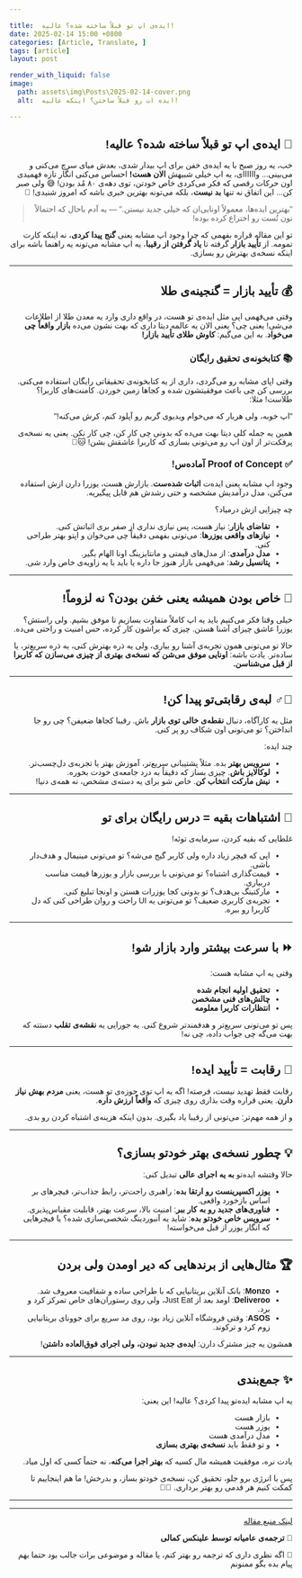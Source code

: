 ```yaml
---

title:  ایده‌ی اپ تو قبلاً ساخته شده؟ عالیه!
date: 2025-02-14 15:00 +0800
categories: [Article, Translate, ]
tags: [article]
layout: post

render_with_liquid: false
image:
  path: assets\img\Posts\2025-02-14-cover.png
  alt:  ایده‌ ات رو قبلاً ساختن؟ اینکه عالیه!

---
```



<!-- Add custom CSS to apply Vazirmatn font -->
<style>
  @import url('https://fonts.googleapis.com/css2?family=Vazirmatn:wght@400;600&display=swap');
  
  body, h1, h2, h3, h4, h5, h6, p, li {
    font-family: 'Vazirmatn', sans-serif;
  }
</style>
<div dir="rtl" markdown="1" lang="fa">

## 🧠 **ایده‌ی اپ تو قبلاً ساخته شده؟ عالیه!**

خب، یه روز صبح با یه ایده‌ی خفن برای اپ بیدار شدی، بعدش میای سرچ می‌کنی و می‌بینی... واااااای، یه اپ خیلی شبیهش **الان هست!** احساس می‌کنی انگار تازه فهمیدی اون حرکات رقصی که فکر می‌کردی خاص خودتن، توی دهه‌ی ۸۰ مُد بودن! 😅 ولی صبر کن... این اتفاق نه تنها **بد نیست**، بلکه می‌تونه بهترین خبری باشه که امروز شنیدی! 🎉

> "بهترین ایده‌ها، معمولاً اونایی‌ان که خیلی جدید نیستن." — یه آدم باحال که احتمالاً نون تُست رو اختراع کرده بوده!
> 

تو این مقاله قراره بفهمی که چرا وجود اپ مشابه یعنی **گنج پیدا کردی**، نه اینکه کارت تمومه. از **تأیید بازار** گرفته تا **یاد گرفتن از رقیبا**، یه اپ مشابه می‌تونه یه راهنما باشه برای اینکه نسخه‌ی بهترش رو بسازی.

---

## 💰 **تأیید بازار = گنجینه‌ی طلا**

وقتی می‌فهمی اپی مثل ایده‌ی تو هست، در واقع داری وارد یه معدن طلا از اطلاعات می‌شی! یعنی چی؟ یعنی الان یه عالمه دیتا داری که بهت نشون می‌ده **بازار واقعاً چی می‌خواد**. به این می‌گیم: **کاوش طلای تأیید بازار!**

### 📚 **کتابخونه‌ی تحقیق رایگان**

وقتی اپای مشابه رو می‌گردی، داری از یه کتابخونه‌ی تحقیقاتی رایگان استفاده می‌کنی. بررسی کن چی باعث موفقیتشون شده و کجاها زمین خوردن. کامنت‌های کاربرا؟ طلاست! مثلا:

"اپ خوبه، ولی هربار که می‌خوام ویدیوی گربم رو آپلود کنم، کرش می‌کنه!"

همین یه جمله کلی دیتا بهت می‌ده که بدونی چی کار کن، چی کار نکن. یعنی یه نسخه‌ی پرفکت‌تر از اون اپ رو می‌تونی بسازی که کاربرا عاشقش بشن! 🐱📱

### ✅ **Proof of Concept آماده‌س!**

وجود اپ مشابه یعنی ایده‌ت **اثبات شده‌ست**. بازارش هست، یوزرا دارن ازش استفاده می‌کنن، مدل درآمدیش مشخصه و حتی رشدش هم قابل پیگیریه.

چه چیزایی ازش درمیاد؟

- **تقاضای بازار**: نیاز هست، پس نیازی نداری از صفر بری اثباتش کنی.
- **نیازهای واقعی یوزرها**: می‌تونی بفهمی دقیقاً چی می‌خوان و اپتو بهتر طراحی کنی.
- **مدل درآمدی**: از مدل‌های قیمتی و مانتایزینگ اونا الهام بگیر.
- **پتانسیل رشد**: می‌فهمی بازار هنوز جا داره یا باید با یه زاویه‌ی خاص وارد شی.

---

## 🌟 **خاص بودن همیشه یعنی خفن بودن؟ نه لزوماً!**

خیلی وقتا فکر می‌کنیم باید یه اپ کاملاً متفاوت بسازیم تا موفق بشیم. ولی راستش؟ یوزرا عاشق چیزای آشنا هستن. چیزی که براشون کار کرده، حس امنیت و راحتی می‌ده.

حالا تو می‌تونی همون تجربه‌ی آشنا رو بیاری، ولی یه ذره بهترش کنی، یه ذره سریع‌تر، یا ساده‌تر. یادت باشه: **اونایی موفق می‌شن که نسخه‌ی بهتری از چیزی می‌سازن که کاربرا از قبل می‌شناسن.**

---

## 🕵️‍♂️ **لبه‌ی رقابتی‌تو پیدا کن!**

مثل یه کارآگاه، دنبال **نقطه‌ی خالی توی بازار** باش. رقیبا کجاها ضعیفن؟ چی رو جا انداختن؟ تو می‌تونی اون شکاف رو پر کنی.

چند ایده:

- **سرویس بهتر** بده. مثلاً پشتیبانی سریع‌تر، آموزش بهتر یا تجربه‌ی دل‌چسب‌تر.
- **لوکالایز باش**. چیزی بساز که دقیقاً به درد جامعه‌ی خودت بخوره.
- **نیش مارکت انتخاب کن**. خاص شو برای یه دسته‌ی مشخص، نه همه‌ی دنیا!

---

## 😬 **اشتباهات بقیه = درس رایگان برای تو**

غلطایی که بقیه کردن، سرمایه‌ی توئه!

- اپی که فیچر زیاد داره ولی کاربر گیج می‌شه؟ تو می‌تونی مینیمال و هدف‌دار باشی.
- قیمت‌گذاری اشتباه؟ تو می‌تونی با بررسی بازار و یوزرها قیمت مناسب دربیاری.
- مارکتینگ بی‌هدف؟ تو بدونی کجا یوزرات هستن و اونجا تبلیغ کنی.
- تجربه‌ی کاربری ضعیف؟ تو می‌تونی یه UI راحت و روان طراحی کنی که دل کاربرا رو ببره.

---

## ⏩ **با سرعت بیشتر وارد بازار شو!**

وقتی یه اپ مشابه هست:

- **تحقیق اولیه انجام شده**
- **چالش‌های فنی مشخصن**
- **انتظارات کاربرا معلومه**

پس تو می‌تونی سریع‌تر و هدفمندتر شروع کنی. یه جورایی یه **نقشه‌ی تقلب** دستته که بهت می‌گه چی جواب داده، چی نه!

---

## 💪 **رقابت = تأیید ایده!**

رقابت فقط تهدید نیست، فرصته! اگه یه اپ توی حوزه‌ی تو هست، یعنی **مردم بهش نیاز دارن**. یعنی قراره وقت بذاری روی چیزی که **واقعاً ارزش داره**.

و از همه مهم‌تر: می‌تونی از رقیبا یاد بگیری. بدون اینکه هزینه‌ی اشتباه کردن رو بدی.

---

## 💡 **چطور نسخه‌ی بهتر خودتو بسازی؟**

حالا وقتشه ایده‌تو **به یه اجرای عالی** تبدیل کنی:

- **یوزر اکسپرینست رو ارتقا بده**: راهبری راحت‌تر، رابط جذاب‌تر، فیچرهای بر اساس بازخورد واقعی.
- **فناوری‌های جدید رو به کار ببر**: امنیت بالا، سرعت بهتر، قابلیت مقیاس‌پذیری.
- **سرویس خاص خودتو بده**: شاید یه آنبوردینگ شخصی‌سازی شده؟ یا فیچرهایی که انگار یوزر از قبل می‌خواسته!

---

## 🏆 **مثال‌هایی از برندهایی که دیر اومدن ولی بردن**

- **Monzo**: بانک آنلاین بریتانیایی که با طراحی ساده و شفافیت معروف شد.
- **Deliveroo**: اومد بعد از Just Eat، ولی روی رستوران‌های خاص تمرکز کرد و برد.
- **ASOS**: وقتی فروشگاه آنلاین زیاد بود، روی مد سریع برای جوونای بریتانیایی زوم کرد و ترکوند.

همشون یه چیز مشترک دارن: **ایده‌ی جدید نبودن، ولی اجرای فوق‌العاده داشتن**!

---

## ✨ جمع‌بندی

یه اپ مشابه ایده‌تو پیدا کردی؟ عالیه! این یعنی:

- بازار هست
- یوزر هست
- مدل درآمدی هست
- و تو فقط باید **نسخه‌ی بهتری بسازی**

یادت نره، موفقیت همیشه مال کسیه که **بهتر اجرا می‌کنه**، نه حتماً کسی که اول میاد.

پس با انرژی برو جلو، تحقیق کن، نسخه‌ی خودتو بساز، و بدرخش! ما هم اینجاییم تا کمکت کنیم هر قدمی رو بهتر برداری. 🌱📲




---
---
[لینک  منبع مقاله](https://thisisglance.com/blog/your-app-idea-already-exists-and-why-thats-actually-great)

📝 **ترجمه‌ی عامیانه توسط علینکس کمالی**

💬 اگه نظری داری که ترجمه رو بهتر کنم، یا مقاله‌ و موضوعی برات جالب بود حتما بهم پیام بده بگو ممنونم

</div>